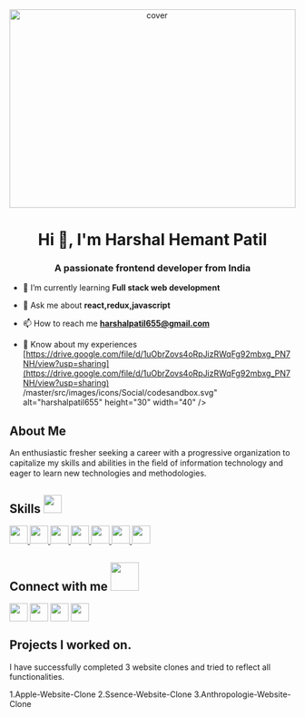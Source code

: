 <div align="center">
<img width="100%" height = "350px" src="https://media-exp1.licdn.com/dms/image/C4E16AQFqs4n9UFgssw/profile-displaybackgroundimage-shrink_350_1400/0/1648965291379?e=1666224000&v=beta&t=5f66zXBH0_t_azIkJCy4Pp9rxlb_zWB6qWWVYDeT_To" alt="cover" />
</div>

<h1 align="center">Hi 👋, I'm Harshal Hemant Patil</h1>
<h3 align="center">A passionate frontend developer from India</h3>

- 🌱 I’m currently learning **Full stack web development**

- 💬 Ask me about **react,redux,javascript**

- 📫 How to reach me **harshalpatil655@gmail.com**

- 📄 Know about my experiences [https://drive.google.com/file/d/1uObrZovs4oRpJizRWqFg92mbxg_PN7NH/view?usp=sharing](https://drive.google.com/file/d/1uObrZovs4oRpJizRWqFg92mbxg_PN7NH/view?usp=sharing)
/master/src/images/icons/Social/codesandbox.svg" alt="harshalpatil655" height="30" width="40" /></a>
</p>

<h2>About Me</h2>
<p>An enthusiastic fresher seeking a career with a progressive organization to capitalize my skills and abilities in the ﬁeld of information technology and eager to learn new technologies and methodologies.</p>

<h2> Skills <img src = "https://raw.githubusercontent.com/rahulbanerjee26/githubProfileReadmeGenerator/main/gifs/code.gif" width = 32px height=32px> </h2>
<a href= https://github.com/harshalpatil655?tab=repositories&q=&type=&language=reactjs&sort= > <img width ='32px' height='32px' src ='https://raw.githubusercontent.com/rahulbanerjee26/githubAboutMeGenerator/main/icons/reactjs.svg'> </a>
<a href= https://github.com/harshalpatil655?tab=repositories&q=&type=&language=javascript&sort= > <img width ='32px' height='32px' src ='https://raw.githubusercontent.com/rahulbanerjee26/githubAboutMeGenerator/main/icons/javascript.svg'> </a>
<a href= https://github.com/harshalpatil655?tab=repositories&q=&type=&language=jest&sort= > <img width ='32px' height='32px' src ='https://raw.githubusercontent.com/rahulbanerjee26/githubAboutMeGenerator/main/icons/jest.svg'> </a>
<a href= https://github.com/harshalpatil655?tab=repositories&q=&type=&language=redux&sort= > <img width ='32px' height='32px' src ='https://raw.githubusercontent.com/rahulbanerjee26/githubAboutMeGenerator/main/icons/redux.svg'> </a>
<a href= https://github.com/harshalpatil655?tab=repositories&q=&type=&language=html&sort= > <img width ='32px' height='32px' src ='https://raw.githubusercontent.com/rahulbanerjee26/githubAboutMeGenerator/main/icons/html.svg'> </a>
<a href= https://github.com/harshalpatil655?tab=repositories&q=&type=&language=css&sort= > <img width ='32px' height='32px' src ='https://raw.githubusercontent.com/rahulbanerjee26/githubAboutMeGenerator/main/icons/css.svg'> </a>
<a href= https://github.com/harshalpatil655?tab=repositories&q=&type=&language=cypress&sort= > <img width ='32px' height='32px' src ='https://raw.githubusercontent.com/rahulbanerjee26/githubAboutMeGenerator/main/icons/cypress.svg'> </a>



<h2> Connect with me <img src='https://raw.githubusercontent.com/rahulbanerjee26/githubProfileReadmeGenerator/main/gifs/handShake.gif' width="50px" height=50px> </h2>
<a href = 'https://www.linkedin.com/in/harshalpatil655/'> <img width = '32px' align= 'center' src="https://raw.githubusercontent.com/rahulbanerjee26/githubAboutMeGenerator/main/icons/linked-in-alt.svg"/></a> 
<a href = 'https://www.twitter.com/Harshal Patil'> <img width = '32px' align= 'center' src="https://raw.githubusercontent.com/rahulbanerjee26/githubAboutMeGenerator/main/icons/twitter.svg"/></a> 
<a href = 'https://app.netlify.com/teams/harshalpatil655/overview'> <img width = '32px' align= 'center' src="https://cdn.iconscout.com/icon/free/png-256/netlify-3629537-3032320.png"/></a> 
<a href = 'https://github.com/harshalpatil655'> <img width = '32px' align= 'center' src="https://cdn4.iconfinder.com/data/icons/iconsimple-logotypes/512/github-512.png"/></a> 


<h2>Projects I worked on.</h2>
<p>I have successfully completed 3 website clones and tried to reflect all functionalities.</p>
<p>1.Apple-Website-Clone  2.Ssence-Website-Clone 3.Anthropologie-Website-Clone</p>
